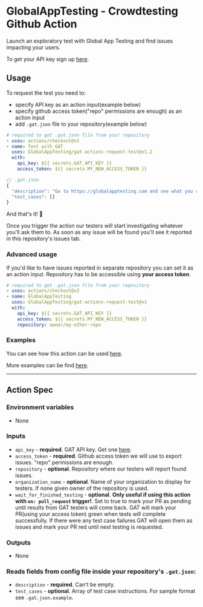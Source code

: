 # GlobalAppTesting - Crowdtesting Github Action

Launch an exploratory test with Global App Testing and find issues impacting your users.

To get your API key sign up [here](https://go.globalapptesting.com/early-access-exploratory-testing-test-execution).

## Usage

To request the test you need to:
  - specify API key as an action input(example below)
  - specify github access token("repo" permissions are enough) as an action input
  - add `.gat.json` file to your repository(example below)

```yaml
# required to get .gat.json file from your repository
- uses: actions/checkout@v2
- name: Test with GAT
  uses: GlobalAppTesting/gat-actions-request-test@v1.2
  with:
    api_key: ${{ secrets.GAT_API_KEY }}
    access_token: ${{ secrets.MY_NEW_ACCESS_TOKEN }}
```

```js
// .gat.json
{
  "description": "Go to https://globalapptesting.com and see what you can find!",
  "test_cases": []
}
```

And that's it! 🎉

Once you trigger the action our testers will start investigating whatever you'll ask them to. As soon as any issue will be found you'll see it reported in this repository's issues tab.

### Advanced usage

If you'd like to have issues reported in separate repository you can set it as an action input. Repository has to be accessible using **your access token**.

```yaml
# required to get .gat.json file from your repository
- uses: actions/checkout@v2
- name: GlobalAppTesting
  uses: GlobalAppTesting/gat-actions-request-test@v1
  with:
    api_key: ${{ secrets.GAT_API_KEY }}
    access_token: ${{ secrets.MY_NEW_ACCESS_TOKEN }}
    repository: owner/my-other-repo
```

### Examples

You can see how this action can be used [here](https://github.com/GlobalAppTesting/gat-action-kickstarter).

More examples can be find [here](https://github.com/GlobalAppTesting/gat-actions-examples).

----
## Action Spec

### Environment variables
- None

### Inputs
- `api_key` - **required**. GAT API key. Get one [here](https://go.globalapptesting.com/speak-to-us).
- `access_token` - **required**. Github access token we will use to export issues. "repo" permissions are enough.
- `repository` - **optional**. Repository where our testers will report found issues.
- `organization_name` - **optional**. Name of your organization to display for testers. If none given owner of the repository is used.
- `wait_for_finished_testing` - **optional**. **Only useful if using this action with `on: pull_request` trigger!**. Set to true to mark your PR as pending until results from GAT testers will come back. GAT will mark your PR(using your access token) green when tests will complete successfully. If there were any test case failures GAT will open them as issues and mark your PR red until next testing is requested.

### Outputs
- None

### Reads fields from config file inside your repository's `.gat.json`:
- `description` - **required**. Can't be empty.
- `test_cases` - **optional**. Array of test case instructions. For sample format see `.gat.json.example`.
